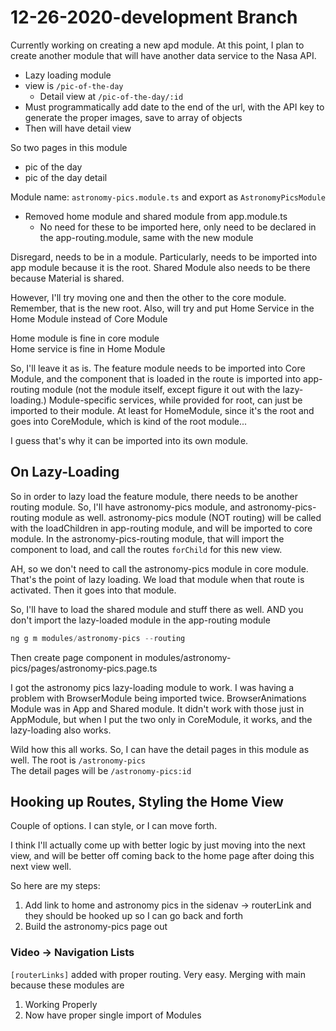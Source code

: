 # 12-26-2020-development Branch

Currently working on creating a new apd module.
At this point, I plan to create another module that will have another data service to the Nasa API.

- Lazy loading module
- view is `/pic-of-the-day`
  - Detail view at `/pic-of-the-day/:id`
- Must programmatically add date to the end of the url, with the API key to generate the proper images, save to array of objects
- Then will have detail view  

So two pages in this module

- pic of the day
- pic of the day detail  

Module name: `astronomy-pics.module.ts` and export as `AstronomyPicsModule`

- Removed home module and shared module from app.module.ts
  - No need for these to be imported here, only need to be declared in the app-routing.module, same with the new module  

Disregard, needs to be in a module.
Particularly, needs to be imported into app module because it is the root.
Shared Module also needs to be there because Material is shared.  

However, I'll try moving one and then the other to the core module.
Remember, that is the new root.
Also, will try and put Home Service in the Home Module instead of Core Module  

Home module is fine in core module  
Home service is fine in Home Module  

So, I'll leave it as is.
The feature module needs to be imported into Core Module, and the component that is loaded in the route is imported into app-routing module (not the module itself, except figure it out with the lazy-loading.)
Module-specific services, while provided for root, can just be imported to their module.
At least for HomeModule, since it's the root and goes into CoreModule, which is kind of the root module...  

I guess that's why it can be imported into its own module.  

## On Lazy-Loading

So in order to lazy load the feature module, there needs to be another routing module.
So, I'll have astronomy-pics module, and astronomy-pics-routing module as well.
astronomy-pics module (NOT routing) will be called with the loadChildren in app-routing module, and will be imported to core module.
In the astronomy-pics-routing module, that will import the component to load, and call the routes `forChild` for this new view.  

AH, so we don't need to call the astronomy-pics module in core module.
That's the point of lazy loading.
We load that module when that route is activated.
Then it goes into that module.  

So, I'll have to load the shared module and stuff there as well.
AND you don't import the lazy-loaded module in the app-routing module

```ps1
ng g m modules/astronomy-pics --routing
```

Then create page component in modules/astronomy-pics/pages/astronomy-pics.page.ts  

I got the astronomy pics lazy-loading module to work.
I was having a problem with BrowserModule being imported twice.
BrowserAnimations Module was in App and Shared module.
It didn't work with those just in AppModule, but when I put the two only in CoreModule, it works, and the lazy-loading also works.  

Wild how this all works. So, I can have the detail pages in this module as well.
The root is `/astronomy-pics`  
The detail pages will be `/astronomy-pics:id`  

## Hooking up Routes, Styling the Home View

Couple of options. I can style, or I can move forth.  

I think I'll actually come up with better logic by just moving into the next view, and will be better off coming back to the home page after doing this next view well.  

So here are my steps:

1. Add link to home and astronomy pics in the sidenav -> routerLink and they should be hooked up so I can go back and forth
2. Build the astronomy-pics page out

### Video -> Navigation Lists

`[routerLinks]` added with proper routing. Very easy.
Merging with main because these modules are

1. Working Properly
2. Now have proper single import of Modules
